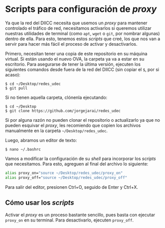 # Scripts para configuración de _proxy_

Ya que la red del DIICC necesita que usemos un _proxy_ para mantener controlado el tráfico de red, necesitamos activarlos si queremos utilizar nuestras utilidades de terminal (como `apt`, `wget` o `git`, por nombrar algunas) dentro de ella. Para esto, tenemos estos _scripts_ que creé, los que nos van a servir para hacer más fácil el proceso de activar y desactivarlos.

Primero, necesitan tener una copia de este repositorio en su máquina virtual. Si están usando el nuevo OVA, la carpeta ya va a estar en su escritorio. Para asegurarse de tener la última versión, ejecuten los siguientes comandos desde fuera de la red del DIICC (sin copiar el `$`, por si acaso):

```console
$ cd ~/Desktop/redes_udec
$ git pull
```

Si no tienen aquella carpeta, clónenla ejecutando:

```console
$ cd ~/Desktop
$ git clone https://github.com/jorgejarai/redes_udec
```

Si por alguna razón no pueden clonar el repositorio o actualizarlo ya que no pueden esquivar el _proxy_, les recomiendo que copien los archivos manualmente en la carpeta `~/Desktop/redes_udec`.

Luego, abramos un editor de texto:

```console
$ nano ~/.bashrc
```

Vamos a modificar la configuración de su _shell_ para incorporar los _scripts_ que necesitamos. Para esto, agreguen al final del archivo lo siguiente:

```bash
alias proxy_on="source ~/Desktop/redes_udec/proxy_on"
alias proxy_off="source ~/Desktop/redes_udec/proxy_off"
```

Para salir del editor, presionen Ctrl+O, seguido de Enter y Ctrl+X.

## Cómo usar los _scripts_

Activar el _proxy_ es un proceso bastante sencillo, pues basta con ejecutar `proxy_on` en su terminal. Para desactivarlo, ejecuten `proxy_off`.
